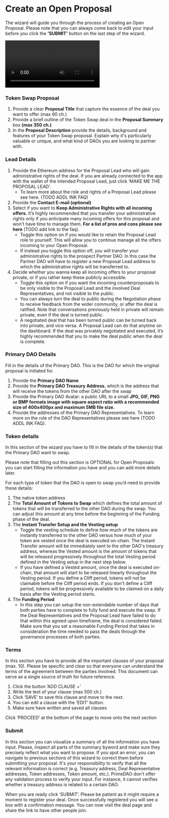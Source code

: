 # Create an Open Proposal

The wizard will guide you through the process of creating an Open Proposal. Please note that you can always come back to edit your input before you click the **’SUBMIT’** button on the last step of the wizard.

<video style="max-width: 100% !important; height: auto !important;" controls preload="auto"><source src="https://ik.imagekit.io/primedao/PrimeDeals/2-open-prop_iUsNw-J9R.mp4" type="video/mp4">Your browser does not support the video tag.</video>

### Token Swap Proposal

1. Provide a clear **Proposal Title** that capture the essence of the deal you want to offer (max 60 ch.)
2. Provide a brief outline of the Token Swap deal in the **Proposal Summary** box **(max 350 ch.)**
3. In the **Proposal Description** provide the details, background and features of your Token Swap proposal. Explain why it's particularly valuable or unique, and what kind of DAOs you are looking to partner with. 

### Lead Details

1. Provide the Ethereum address for the Proposal Lead who will gain administrative rights of the deal. If you are already connected to the app with the wallet of the intended Proposal Lead, just click ‘MAKE ME THE PROPOSAL LEAD’. 
    - To learn more about the role and rights of a Proposal Lead please see here. (TODO ADDL INK FAQ)
2. Provide the **Contact E-mail (optional)**
3. Select if you want to ****Keep Administrative Rights with all incoming offers.**** It’s highly recommended that you transfer your administrative rights only if you anticipate many incoming offers for this proposal and won't have time to manage them. ****For a list of pros and cons please see here**** (TODO add link to the faq).
    - Toggle this option on if you would like to retain the Proposal Lead role to yourself. This will allow you to continue manage all the offers incoming to your Open Proposal.
    - If instead you toggle this option off, you will transfer your administrative rights to the prospect Partner DAO. In this case the Partner DAO will have to register a new Proposal Lead address to which the administrative rights will be transferred to.
4. Decide whether you wanna keep all incoming offers to your proposal private, or if you rather keep these publicly accessible.
    - Toggle this option on if you want the incoming counterproposals to be only visible to the Proposal Lead and the involved Deal Representatives, and not visible to the public.
    - You can always turn the deal to public during the Negotiation phase to receive feedback from the wider community, or after the deal is ratified. Note that conversations previously held in private will remain private, even if the deal is turned public.
    - A negotiated deal that has been turned public can be turned back into private, and vice versa. A Proposal Lead can do that anytime on the dashboard. If the deal was privately negotiated and executed, it’s highly recommended that you to make the deal public when the deal is complete.

### Primary DAO Details

Fill in the details of the Primary DAO. This is the DAO for which the original proposal is initiated for.

1. Provide the **Primary DAO Name**
2. Provide the **Primary DAO Treasury Address**, which is the address that will receive the tokens from the other DAO after the swap
3. Provide the Primary DAO Avatar: a public URL to a small **JPG, GIF, PNG or BMP formats image with square aspect ratio with a recommended size of 400x400px and maximum 5MB file size.**
4. Provide the addresses of the Primary DAO Representatives.  To learn more on the role of the DAO Representatives please see here (TODO ADDL INK FAQ).

### Token details

In this section of the wizard you have to fill in the details of the token(s) that the Primary DAO want to swap.

Please note that filling out this section is OPTIONAL for Open Proposals: you can start filling the information you have and you can add more details later.

For each type of token that the DAO is open to swap you’d need to provide these details:

1. The native token address
2. The **Total Amount of Tokens to Swap** which defines the total amount of tokens that will be transferred to the other DAO during the swap. You can adjust this amount at any time before the beginning of the Funding phase of the deal.
3. The **Instant Transfer Setup and the Vesting setup**
    - Toggle the vesting schedule to define how much of the tokens are instantly transferred to the other DAO versus how much of your token are vested once the deal is executed on-chain. The Instant Transfer amount will be immediately sent to the other DAO's treasury address, whereas the Vested amount is the amount of tokens that will be released progressively throughout the total Vesting period defined in the Vesting setup in the next step below.
    - If you have defined a Vested amount, once the deal is executed on-chain, that amount will start to be released linearly throughout the Vesting period. If you define a Cliff period, tokens will not be claimable before the Cliff period ends. If you don't define a Cliff period, tokens will be progressively available to be claimed on a daily basis after the Vesting period starts.
4. The **Funding Period**
    - In this step you can setup the non-extendable number of days that both parties have to complete to fully fund and execute the swap. If the Deal Representatives and the Proposal Lead have failed to do that within this agreed upon timeframe, the deal is considered failed. Make sure that you set a reasonable Funding Period that takes in consideration the time needed to pass the deals through the governance processes of both parties.

### Terms

In this section you have to provide all the important clauses of your proposal (max. 10). Please be specific and clear so that everyone can understand the terms of the agreement between the parties involved. This document can serve as a single source of truth for future reference.

1. Click the button ‘ADD CLAUSE +’
2. Write the text of your clause (max 500 ch.)
3. Click ‘SAVE’ to save this clause and move to the next.
4. You can edit a clause with the ‘EDIT’ button.
5. Make sure have written and saved all clauses

Click ‘PROCEED’ at the bottom of the page to move onto the next section

### Submit

In this section you can visualize a summary of all the information you have input. Please, inspect all parts of the summary byword and make sure they precisely reflect what you want to propose. If you spot an error, you can navigate to previous sections of this wizard to correct them before submitting your proposal. It's your responsibility to verify that all the relevant information is correct (e.g. Treasury address, Deal Representative addresses, Token addresses, Token amount, etc.). PrimeDAO don't offer any validation process to verify your input. For instance, it cannot verifies whether a treasury address is related to a certain DAO. 

When you are ready click ‘SUBMIT’. Please be patient as it might require a moment to register your deal. Once successfully registered you will see a box with a confirmation message. You can now visit the deal page and share the link to have other people join.